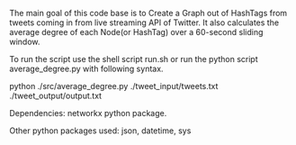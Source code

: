 The main goal of this code base is to Create a Graph out of HashTags from tweets coming in from live streaming API of Twitter. It also calculates the average degree of each Node(or HashTag) over a 60-second sliding window.

To run the script use the shell script run.sh or run the python script average_degree.py with following syntax.

python ./src/average_degree.py ./tweet_input/tweets.txt ./tweet_output/output.txt

Dependencies: networkx python package. 

Other python packages used: json, datetime, sys
